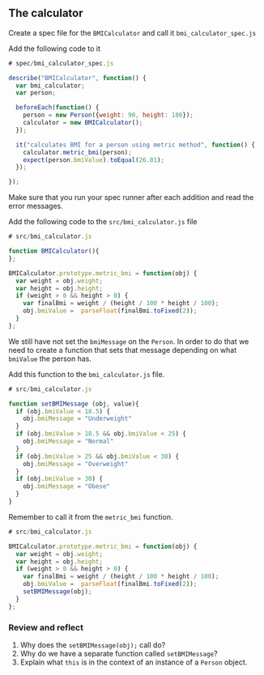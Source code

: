 ## The calculator


Create a spec file for the `BMICalculator` and call it `bmi_calculator_spec.js` 

Add the following code to it

```js
# spec/bmi_calculator_spec.js

describe("BMICalculator", function() {
  var bmi_calculator;
  var person;

  beforeEach(function() {
    person = new Person({weight: 90, height: 186});
    calculator = new BMICalculator();
  });

  it("calculates BMI for a person using metric method", function() {
    calculator.metric_bmi(person);
    expect(person.bmiValue).toEqual(26.01);
  });

});
```

Make sure that you run your spec runner after each addition and read the error messages. 

Add the following code to the `src/bmi_calculator.js` file

```js
# src/bmi_calculator.js

function BMICalculator(){
};

BMICalculator.prototype.metric_bmi = function(obj) {
  var weight = obj.weight;
  var height = obj.height;
  if (weight > 0 && height > 0) {
    var finalBmi = weight / (height / 100 * height / 100);
    obj.bmiValue =  parseFloat(finalBmi.toFixed(2));
  }
};
```



We still have not set the `bmiMessage` on the `Person`. In order to do that we need to create a function that sets that message depending on what `bmiValue` the person has.

Add this function to the `bmi_calculator.js` file.

```js
# src/bmi_calculator.js

function setBMIMessage (obj, value){
  if (obj.bmiValue < 18.5) {
    obj.bmiMessage = "Underweight"
  }
  if (obj.bmiValue > 18.5 && obj.bmiValue < 25) {
    obj.bmiMessage = "Normal"
  }
  if (obj.bmiValue > 25 && obj.bmiValue < 30) {
    obj.bmiMessage = "Overweight"
  }
  if (obj.bmiValue > 30) {
    obj.bmiMessage = "Obese"
  }
}
```

Remember to call it from the `metric_bmi` function.

```js
# src/bmi_calculator.js

BMICalculator.prototype.metric_bmi = function(obj) {
  var weight = obj.weight;
  var height = obj.height;
  if (weight > 0 && height > 0) {
    var finalBmi = weight / (height / 100 * height / 100);
    obj.bmiValue =  parseFloat(finalBmi.toFixed(2));
    setBMIMessage(obj);
  }
};
```

### Review and reflect
1. Why does the `setBMIMessage(obj);` call do?
2. Why do we have a separate function called `setBMIMessage`? 
3. Explain what `this` is in the context of an instance of a `Person` object.


